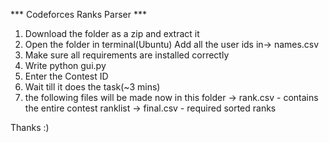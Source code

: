 *** Codeforces Ranks Parser ***

1. Download the folder as a zip and extract it
2. Open the folder in terminal(Ubuntu)
    Add all the user ids in-> names.csv 
3. Make sure all requirements are installed correctly
4. Write python gui.py
5. Enter the Contest ID
6. Wait till it does the task(~3 mins)
7. the following files will be made now in this folder
    -> rank.csv - contains the entire contest ranklist
    -> final.csv - required sorted ranks

Thanks :)